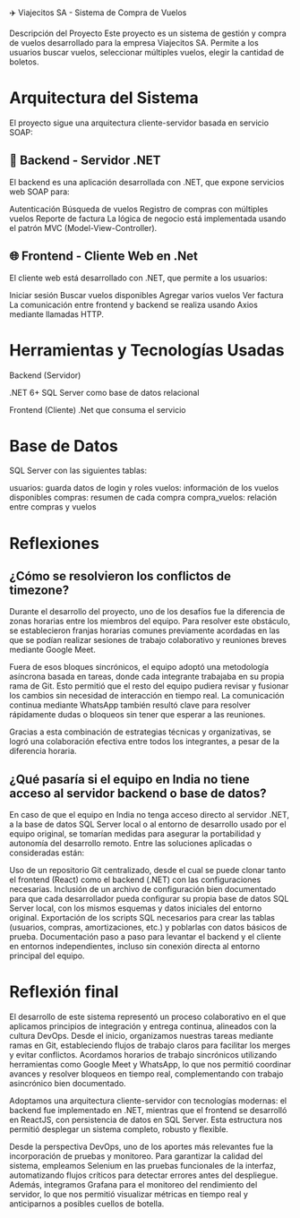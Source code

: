 ✈️ Viajecitos SA - Sistema de Compra de Vuelos 

Descripción del Proyecto
Este proyecto es un sistema de gestión y compra de vuelos desarrollado para la empresa Viajecitos SA. Permite a los usuarios buscar vuelos, seleccionar múltiples vuelos, elegir la cantidad de boletos.

# Arquitectura del Sistema
El proyecto sigue una arquitectura cliente-servidor basada en servicio SOAP:

## 🔧 Backend - Servidor .NET
El backend es una aplicación desarrollada con .NET, que expone servicios web SOAP para:

Autenticación
Búsqueda de vuelos
Registro de compras con múltiples vuelos
Reporte de factura
La lógica de negocio está implementada usando el patrón MVC (Model-View-Controller).

## 🌐 Frontend - Cliente Web en .Net
El cliente web está desarrollado con .NET, que permite a los usuarios:

Iniciar sesión
Buscar vuelos disponibles
Agregar varios vuelos
Ver factura
La comunicación entre frontend y backend se realiza usando Axios mediante llamadas HTTP.

# Herramientas y Tecnologías Usadas
Backend (Servidor)

.NET 6+
SQL Server como base de datos relacional

Frontend (Cliente)
.Net que consuma el servicio

# Base de Datos
SQL Server con las siguientes tablas:

usuarios: guarda datos de login y roles
vuelos: información de los vuelos disponibles
compras: resumen de cada compra
compra_vuelos: relación entre compras y vuelos

# Reflexiones
## ¿Cómo se resolvieron los conflictos de timezone?

Durante el desarrollo del proyecto, uno de los desafíos fue la diferencia de zonas horarias entre los miembros del equipo. Para resolver este obstáculo, se establecieron franjas horarias comunes previamente acordadas en las que se podían realizar sesiones de trabajo colaborativo y reuniones breves mediante Google Meet.

Fuera de esos bloques sincrónicos, el equipo adoptó una metodología asíncrona basada en tareas, donde cada integrante trabajaba en su propia rama de Git. Esto permitió que el resto del equipo pudiera revisar y fusionar los cambios sin necesidad de interacción en tiempo real. La comunicación continua mediante WhatsApp también resultó clave para resolver rápidamente dudas o bloqueos sin tener que esperar a las reuniones.

Gracias a esta combinación de estrategias técnicas y organizativas, se logró una colaboración efectiva entre todos los integrantes, a pesar de la diferencia horaria.

## ¿Qué pasaría si el equipo en India no tiene acceso al servidor backend o base de datos?
En caso de que el equipo en India no tenga acceso directo al servidor .NET, a la base de datos SQL Server local o al entorno de desarrollo usado por el equipo original, se tomarían medidas para asegurar la portabilidad y autonomía del desarrollo remoto. Entre las soluciones aplicadas o consideradas están:

Uso de un repositorio Git centralizado, desde el cual se puede clonar tanto el frontend (React) como el backend (.NET) con las configuraciones necesarias.
Inclusión de un archivo de configuración bien documentado para que cada desarrollador pueda configurar su propia base de datos SQL Server local, con los mismos esquemas y datos iniciales del entorno original.
Exportación de los scripts SQL necesarios para crear las tablas (usuarios, compras, amortizaciones, etc.) y poblarlas con datos básicos de prueba.
Documentación paso a paso para levantar el backend y el cliente en entornos independientes, incluso sin conexión directa al entorno principal del equipo.

# Reflexión final
El desarrollo de este sistema representó un proceso colaborativo en el que aplicamos principios de integración y entrega continua, alineados con la cultura DevOps. Desde el inicio, organizamos nuestras tareas mediante ramas en Git, estableciendo flujos de trabajo claros para facilitar los merges y evitar conflictos. Acordamos horarios de trabajo sincrónicos utilizando herramientas como Google Meet y WhatsApp, lo que nos permitió coordinar avances y resolver bloqueos en tiempo real, complementando con trabajo asincrónico bien documentado.

Adoptamos una arquitectura cliente-servidor con tecnologías modernas: el backend fue implementado en .NET, mientras que el frontend se desarrolló en ReactJS, con persistencia de datos en SQL Server. Esta estructura nos permitió desplegar un sistema completo, robusto y flexible.

Desde la perspectiva DevOps, uno de los aportes más relevantes fue la incorporación de pruebas y monitoreo. Para garantizar la calidad del sistema, empleamos Selenium en las pruebas funcionales de la interfaz, automatizando flujos críticos para detectar errores antes del despliegue. Además, integramos Grafana para el monitoreo del rendimiento del servidor, lo que nos permitió visualizar métricas en tiempo real y anticiparnos a posibles cuellos de botella.
